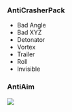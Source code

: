 ### AntiCrasherPack

- Bad Angle
- Bad XYZ
- Detonator
- Vortex
- Trailer
- Roll
- Invisible

### AntiAim
<p align="left">
<img src="https://i.imgur.com/7FOiwKP.gif">
</p>
